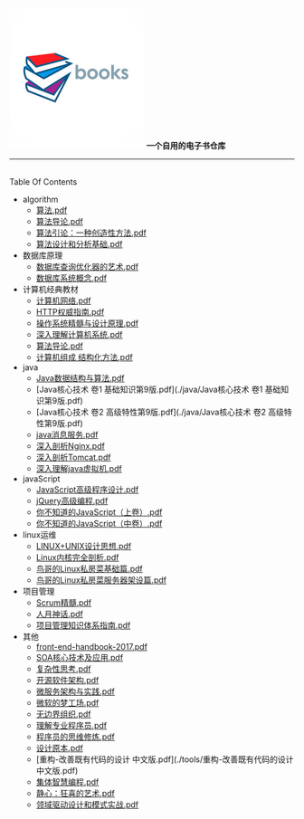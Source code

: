 ![books-logo](./book-logo.jpg)
**一个自用的电子书仓库**
*************************************

</br>
Table Of Contents

* algorithm
   * [算法.pdf](./algorithm/算法.pdf)
   * [算法导论.pdf](./algorithm/算法导论.pdf)
   * [算法引论：一种创造性方法.pdf](./algorithm/算法引论：一种创造性方法.pdf)
   * [算法设计和分析基础.pdf](./algorithm/算法设计和分析基础.pdf)
* 数据库原理
   * [数据库查询优化器的艺术.pdf](./database/数据库查询优化器的艺术.pdf)
   * [数据库系统概念.pdf](./algorithm/数据库系统概念.pdf)
* 计算机经典教材
   * [计算机网络.pdf](./aducation/计算机网络.pdf)
   * [HTTP权威指南.pdf](./aducation/HTTP权威指南.pdf)
   * [操作系统精髓与设计原理.pdf](./aducation/操作系统精髓与设计原理.pdf)
   * [深入理解计算机系统.pdf](./aducation/深入理解计算机系统.pdf)
   * [算法导论.pdf](./aducation/算法导论.pdf)
   * [计算机组成 结构化方法.pdf](./aducation/计算机组成%20%20结构化方法.pdf)
* java
   * [Java数据结构与算法.pdf](./java/Java数据结构与算法.pdf)
   * [Java核心技术 卷1 基础知识第9版.pdf](./java/Java核心技术 卷1 基础知识第9版.pdf)
   * [Java核心技术 卷2 高级特性第9版.pdf](./java/Java核心技术 卷2 高级特性第9版.pdf)
   * [java消息服务.pdf](./java/java消息服务.pdf)
   * [深入剖析Nginx.pdf](./java/深入剖析Nginx.pdf)
   * [深入剖析Tomcat.pdf](./java/深入剖析Tomcat.pdf)
   * [深入理解java虚拟机.pdf](./java/深入理解java虚拟机.pdf)
* javaScript
   * [JavaScript高级程序设计.pdf](./javaScript/JavaScript高级程序设计.pdf)
   * [jQuery高级编程.pdf](./javaScript/jQuery高级编程.pdf)
   * [你不知道的JavaScript（上卷）.pdf](./javaScript/你不知道的JavaScript（上卷）.pdf)
   * [你不知道的JavaScript（中卷）.pdf](./javaScript/你不知道的JavaScript（中卷）.pdf)
* linux运维
   * [LINUX+UNIX设计思想.pdf](./linux/LINUX+UNIX设计思想.pdf)
   * [Linux内核完全剖析.pdf](./linux/Linux内核完全剖析.pdf)
   * [鸟哥的Linux私房菜基础篇.pdf](./linux/鸟哥的Linux私房菜基础篇.pdf)
   * [鸟哥的Linux私房菜服务器架设篇.pdf](./linux/鸟哥的Linux私房菜服务器架设篇.pdf)
* 项目管理
   * [Scrum精髓.pdf](./项目管理/Scrum精髓.pdf)
   * [人月神话.pdf](./项目管理/人月神话.pdf)
   * [项目管理知识体系指南.pdf](./项目管理/项目管理知识体系指南.pdf)
* 其他
   * [front-end-handbook-2017.pdf](./tools/front-end-handbook-2017.pdf)
   * [SOA核心技术及应用.pdf](./tools/SOA核心技术及应用.pdf)
   * [复杂性思考.pdf](./tools/复杂性思考.pdf)
   * [开源软件架构.pdf](./tools/开源软件架构.pdf)
   * [微服务架构与实践.pdf](./tools/微服务架构与实践.pdf)
   * [微软的梦工场.pdf](./tools/微软的梦工场.pdf)
   * [无边界组织.pdf](./tools/无边界组织.pdf)
   * [理解专业程序员.pdf](./tools/理解专业程序员.pdf)
   * [程序员的思维修炼.pdf](./tools/程序员的思维修炼.pdf)
   * [设计原本.pdf](./tools/设计原本.pdf)
   * [重构-改善既有代码的设计 中文版.pdf](./tools/重构-改善既有代码的设计 中文版.pdf)
   * [集体智慧编程.pdf](./tools/集体智慧编程.pdf)
   * [静心：狂喜的艺术.pdf](./tools/静心：狂喜的艺术.pdf)
   * [领域驱动设计和模式实战.pdf](./tools/领域驱动设计和模式实战.pdf)









